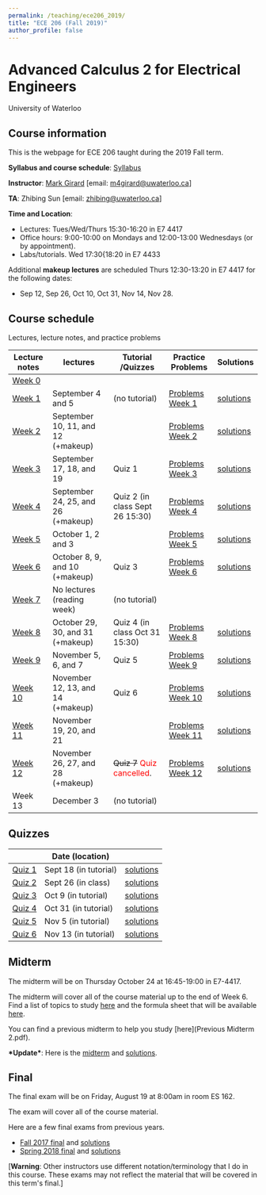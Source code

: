 ```yaml
---
permalink: /teaching/ece206_2019/
title: "ECE 206 (Fall 2019)"
author_profile: false
---
```

# Advanced Calculus 2 for Electrical Engineers
University of Waterloo

## Course information

This is the webpage for ECE 206 taught during the 2019 Fall term.

**Syllabus and course schedule**: [Syllabus](sylabus.pdf)

**Instructor**: [Mark Girard](http://markwgirard.github.io) \[email: <m4girard@uwaterloo.ca>\]

**TA**: Zhibing Sun  \[email: <zhibing@uwaterloo.ca>\]

**Time and Location**:
 - Lectures: Tues/Wed/Thurs 15:30-16:20 in E7 4417
 - Office hours: 9:00-10:00 on Mondays and 12:00-13:00 Wednesdays (or by appointment).
 - Labs/tutorials. Wed 17:30{18:20 in E7 4433

Additional **makeup lectures** are scheduled Thurs 12:30-13:20 in E7 4417 for the following dates:
  - Sep 12, Sep 26, Oct 10, Oct 31, Nov 14, Nov 28.

## Course schedule
Lectures, lecture notes, and practice problems


| Lecture notes             | lectures                           | Tutorial /Quizzes |  Practice Problems | Solutions |
| --------------------------| ---------------------------------- | ----------------- | ------------------ | --------- |
| [Week 0](NotesWeek00.pdf) |                                    |                                 |                    |           |
| [Week 1](NotesWeek01.pdf) | September 4 and 5                  | (no tutorial)                    | [Problems Week 1](ProblemsWeek01.pdf) | [solutions](ProblemsWeek01_solutions.pdf) |
| [Week 2](NotesWeek02.pdf) | September 10, 11, and 12 (+makeup) |                                 | [Problems Week 2](ProblemsWeek02.pdf) | [solutions](ProblemsWeek02_solutions.pdf) |
| [Week 3](NotesWeek03.pdf) | September 17, 18, and 19           | Quiz 1                          | [Problems Week 3](ProblemsWeek03.pdf) | [solutions](ProblemsWeek03_solutions.pdf) |
| [Week 4](NotesWeek04.pdf) | September 24, 25, and 26 (+makeup) | Quiz 2 (in class Sept 26 15:30) | [Problems Week 4](ProblemsWeek04.pdf) | [solutions](ProblemsWeek04_solutions.pdf) |
| [Week 5](NotesWeek05.pdf) | October 1, 2 and 3                 |                                 | [Problems Week 5](ProblemsWeek05.pdf) | [solutions](ProblemsWeek05_solutions.pdf) |
| [Week 6](NotesWeek06.pdf) | October 8, 9, and 10  (+makeup)    | Quiz 3                          | [Problems Week 6](ProblemsWeek06.pdf) | [solutions](ProblemsWeek06_solutions.pdf) |
| [Week 7](NotesWeek07.pdf) | No lectures (reading week)         | (no tutorial)                   |                    |           |
| [Week 8](NotesWeek08.pdf) | October 29, 30, and 31 (+makeup)   | Quiz 4 (in class Oct 31 15:30)  | [Problems Week 8](ProblemsWeek08.pdf) | [solutions](ProblemsWeek08_solutions.pdf) |
| [Week 9](NotesWeek09.pdf) | November 5, 6, and 7               | Quiz 5                          | [Problems Week 9](ProblemsWeek09.pdf) | [solutions](ProblemsWeek09_solutions.pdf) |
| [Week 10](NotesWeek10.pdf)| November 12, 13, and 14 (+makeup)  | Quiz 6                          | [Problems Week 10](ProblemsWeek10.pdf) | [solutions](ProblemsWeek10_solutions.pdf) |
| [Week 11](NotesWeek11.pdf)| November 19, 20, and 21            |                                 | [Problems Week 11](ProblemsWeek11.pdf) | [solutions](ProblemsWeek11_solutions.pdf) |
| [Week 12](NotesWeek12.pdf)| November 26, 27, and 28 (+makeup)  | <s>Quiz 7</s> <span style="color:red">Quiz cancelled</span>.                         | [Problems Week 12](ProblemsWeek12.pdf) | [solutions](ProblemsWeek12_solutions.pdf) |
| Week 13                   | December 3                         | (no tutorial)                   |                                        |                                            |

## Quizzes

|                  | Date (location) |       |
|------------------|------|---------------|
| [Quiz 1](Quiz1.pdf) | Sept 18 (in tutorial)| [solutions](Quiz1_solutions.pdf) |
| [Quiz 2](Quiz2.pdf) | Sept 26 (in class)   | [solutions](Quiz2_solutions.pdf) |
| [Quiz 3](Quiz3.pdf) | Oct 9 (in tutorial)  | [solutions](Quiz3_solutions.pdf) |
| [Quiz 4](Quiz4.pdf) | Oct 31 (in tutorial) | [solutions](Quiz4_solutions.pdf) |
| [Quiz 5](Quiz5.pdf) | Nov 5 (in tutorial)  | [solutions](Quiz5_solutions.pdf) |
| [Quiz 6](Quiz6.pdf) | Nov 13 (in tutorial) | [solutions](Quiz6_solutions.pdf) |




## Midterm

The midterm will be on Thursday October 24 at 16:45-19:00 in E7-4417.

The midterm will cover all of the course material up to the end of Week 6. Find a list of topics to study [here](MidStudyGuide.pdf) and the formula sheet that will be available [here](formulasheet.pdf).

You can find a previous midterm to help you study [here](Previous Midterm 2.pdf).

**\*Update\***: Here is the [midterm](Midterm.pdf) and [solutions](midterm_solutions.pdf).


## Final

The final exam will be on Friday, August 19 at 8:00am in room ES 162.

The exam will cover all of the course material.

Here are a few final exams from previous years.
* [Fall 2017 final](2017Exam.pdf) and [solutions](2017ExamSolutions.pdf)
* [Spring 2018 final](2018Exam.pdf) and [solutions](2018ExamSolutions.pdf)

\[**Warning**: Other instructors use different notation/terminology that I do in this course. These exams may not reflect the material that will be covered in this term's final.\]
